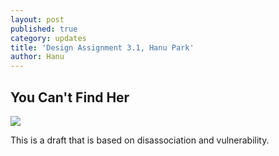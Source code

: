 ```yaml
---
layout: post
published: true
category: updates
title: 'Design Assignment 3.1, Hanu Park'
author: Hanu
---
```

## You Can't Find Her

![]({{site.baseurl}}/assets/D768005A-16A9-4F72-996B-BF20BE00E345.png)

This is a draft that is based on disassociation and vulnerability.
